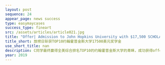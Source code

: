```yaml
---
layout: post
sequence: 24
appear_page: news success 
type: easymaycases
success_type: fineart
src: /assets/articles/article021.jpg
title: "Offer| Admission to John Hopkins University with $17,500 SCHOLARSHIP"
title_short: 放榜日斩获TOP10约翰霍普金斯大学17500美元奖学金
use_short_title: nan
description: C同学最终赢得全美综合排名TOP10的约翰霍普金斯大学的青睐，成功获得offer。虽然C同学的GPA在顶尖名校商科申请中不算优秀，但是在实习经历中的思考以及以独特的视角去观察最平凡的东西，从而以小见大，对自身专业有了更深刻的认知都展现了招生办看重的批判性思维和观察能力。独特的文书切入角度配合上易美教育包装后的美式思维文书，从而帮C同学不仅仅在最后阶段脱颖而出，还将17500美元奖学金收入囊中。
year: 2019
---
```


